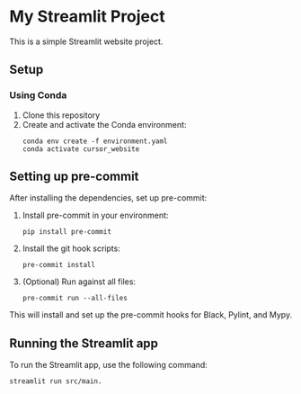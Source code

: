 # My Streamlit Project

This is a simple Streamlit website project.

## Setup

### Using Conda

1. Clone this repository
2. Create and activate the Conda environment:
   ```
   conda env create -f environment.yaml
   conda activate cursor_website
   ```

## Setting up pre-commit

After installing the dependencies, set up pre-commit:

1. Install pre-commit in your environment:
   ```
   pip install pre-commit
   ```

2. Install the git hook scripts:
   ```
   pre-commit install
   ```

3. (Optional) Run against all files:
   ```
   pre-commit run --all-files
   ```

This will install and set up the pre-commit hooks for Black, Pylint, and Mypy.

## Running the Streamlit app

To run the Streamlit app, use the following command:

```
streamlit run src/main.
